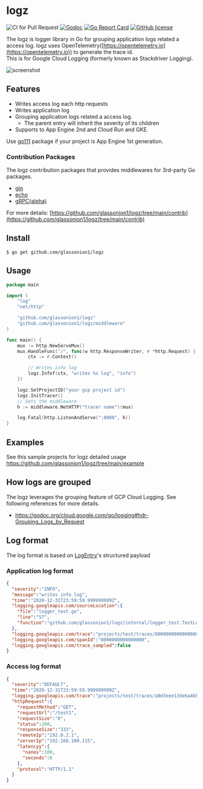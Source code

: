 # logz

![CI for Pull Request](https://github.com/glassonion1/logz/workflows/CI%20for%20Pull%20Request/badge.svg)
[![Godoc](https://img.shields.io/badge/godoc-reference-blue)](https://godoc.org/github.com/glassonion1/logz)
[![Go Report Card](https://goreportcard.com/badge/github.com/glassonion1/logz)](https://goreportcard.com/report/github.com/glassonion1/logz)
[![GitHub license](https://img.shields.io/github/license/glassonion1/logz)](https://github.com/glassonion1/logz/blob/main/LICENSE)

The logz is logger library in Go for grouping application logs related a access log. logz uses OpenTelemetry([https://opentelemetry.io](https://opentelemetry.io)) to generate the trace id.  
This is for Google Cloud Logging (formerly known as Stackdriver Logging).  

![screenshot](https://github.com/glassonion1/logz/blob/main/img/screenshot.png "Cloug Logging")

## Features
* Writes access log each http requests
* Writes application log
* Grouping application logs related a access log.
  * The parent entry will inherit the severity of its children
* Supports to App Engine 2nd and Cloud Run and GKE.

Use [go111](https://github.com/glassonion1/logz/tree/main/go111) package if your project is App Engine 1st generation.

### Contribution Packages
The logz contribution packages that provides middlewares for 3rd-party Go packages.
* [gin](https://github.com/glassonion1/logz/tree/main/contrib/github.com/gin-gonic/gin/logzgin)
* [echo](https://github.com/glassonion1/logz/tree/main/contrib/github.com/labstack/echo/logzecho)
* [gRPC(alpha)](https://github.com/glassonion1/logz/tree/main/contrib/google.golang.org/grpc/logzgrpc)

For more details: [https://github.com/glassonion1/logz/tree/main/contrib](https://github.com/glassonion1/logz/tree/main/contrib)

## Install
```
$ go get github.com/glassonion1/logz
```

## Usage

```go
package main

import (
    "log"
    "net/http"

    "github.com/glassonion1/logz"
    "github.com/glassonion1/logz/middleware"
)

func main() {
    mux := http.NewServeMux()
    mux.HandleFunc("/", func(w http.ResponseWriter, r *http.Request) {
        ctx := r.Context()

        // Writes info log
        logz.Infof(ctx, "writes %s log", "info")
    })

    logz.SetProjectID("your gcp project id")
    logz.InitTracer()
    // Sets the middleware
    h := middleware.NetHTTP("tracer name")(mux)

    log.Fatal(http.ListenAndServe(":8080", h))
}
```

## Examples
See this sample projects for logz detailed usage  
https://github.com/glassonion1/logz/tree/main/example

## How logs are grouped
The logz leverages the grouping feature of GCP Cloud Logging. See following references for more details.
* https://godoc.org/cloud.google.com/go/logging#hdr-Grouping_Logs_by_Request

## Log format
The log format is based on [LogEntry](https://cloud.google.com/logging/docs/reference/v2/rest/v2/LogEntry)'s structured payload

### Application log format

```json
{
  "severity":"INFO",
  "message":"writes info log",
  "time":"2020-12-31T23:59:59.999999999Z",
  "logging.googleapis.com/sourceLocation":{
    "file":"logger_test.go",
    "line":"57",
    "function":"github.com/glassonion1/logz/internal/logger_test.TestLoggerWriteApplicationLog.func3"
  },
  "logging.googleapis.com/trace":"projects/test/traces/00000000000000000000000000000000",
  "logging.googleapis.com/spanId":"0000000000000000",
  "logging.googleapis.com/trace_sampled":false
}
```

### Access log format

```json
{
  "severity":"DEFAULT",
  "time":"2020-12-31T23:59:59.999999999Z",
  "logging.googleapis.com/trace":"projects/test/traces/a0d3eee13de6a4bbcf291eb444b94f28",
  "httpRequest":{
    "requestMethod":"GET",
    "requestUrl":"/test1",
    "requestSize":"0",
    "status":200,
    "responseSize":"333",
    "remoteIp":"192.0.2.1",
    "serverIp":"192.168.100.115",
    "latencyy":{
      "nanos":100,
      "seconds":0
    },
    "protocol":"HTTP/1.1"
  }
}
```
